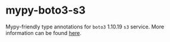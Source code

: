 # mypy-boto3-s3

Mypy-friendly type annotations for `boto3` 1.10.19 `s3` service.
More information can be found [here](https://github.com/vemel/mypy_boto3).